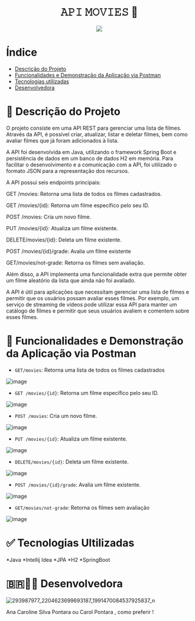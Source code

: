 <h1 align="center"> 𝙰𝙿𝙸 𝙼𝙾𝚅𝙸𝙴𝚂 🎦</h1>
<p align="center">
<img src="http://img.shields.io/static/v1?label=STATUS&message=EM%20DPRONTO&color=GREEN&style=for-the-badge"/>
</p>

# Índice 
* [Descrição do Projeto](#descrição-do-projeto)
* [Funcionalidades e Demonstração da Aplicação via Postman](#funcionalidades-e-demonstração-da-aplicação)
* [Tecnologias utilizadas](#tecnologias-utilizadas)
* [Desenvolvedora](#desenvolvedoras)

# 🎦 Descrição do Projeto
O projeto consiste em uma API REST para gerenciar uma lista de filmes. Através da API, é possível criar, atualizar, listar e deletar filmes, bem como avaliar filmes que já foram adicionados à lista.

A API foi desenvolvida em Java, utilizando o framework Spring Boot e persistência de dados em um banco de dados H2 em memória. Para facilitar o desenvolvimento e a comunicação com a API, foi utilizado o formato JSON para a representação dos recursos.

A API possui seis endpoints principais:

GET /movies: Retorna uma lista de todos os filmes cadastrados.

GET /movies/{id}: Retorna um filme específico pelo seu ID.

POST /movies: Cria um novo filme.

PUT /movies/{id}: Atualiza um filme existente.

DELETE/movies/{id}: Deleta um filme existente.

POST /movies/{id}/grade: Avalia um filme existente

GET/movies/not-grade: Retorna os filmes sem avaliação.

Além disso, a API implementa uma funcionalidade extra que permite obter um filme aleatório da lista que ainda não foi avaliado.

A API é útil para aplicações que necessitam gerenciar uma lista de filmes e permitir que os usuários possam avaliar esses filmes. Por exemplo, um serviço de streaming de vídeos pode utilizar essa API para manter um catálogo de filmes e permitir que seus usuários avaliem e comentem sobre esses filmes.

# :hammer: Funcionalidades e Demonstração da Aplicação via Postman

- `GET/movies`: Retorna uma lista de todos os filmes cadastrados

![image](https://user-images.githubusercontent.com/111318380/222981009-43e058b7-e411-42ba-b128-383a7ee56420.png)

- `GET /movies/{id}`: Retorna um filme específico pelo seu ID.

![image](https://user-images.githubusercontent.com/111318380/222981038-893004a7-d5c8-4bd5-9688-8bba7a6bc23e.png)

- `POST /movies`: Cria um novo filme.

![image](https://user-images.githubusercontent.com/111318380/222981026-f7ca0cfb-f1b6-409d-8183-b77cc97619c3.png)

- `PUT /movies/{id}`: Atualiza um filme existente.

![image](https://user-images.githubusercontent.com/111318380/222981048-2bdfc43e-6c62-472f-9134-aa22f731beda.png)

- `DELETE/movies/{id}`: Deleta um filme existente.

![image](https://user-images.githubusercontent.com/111318380/222981056-6542fd65-383d-470e-b942-0c26cb50f089.png)

- `POST /movies/{id}/grade`: Avalia um filme existente.

![image](https://user-images.githubusercontent.com/111318380/222981072-575f9df1-b89c-4ad9-ad1a-ef5f7d871b00.png)

- `GET/movies/not-grade`: Retorna os filmes sem avaliação

![image](https://user-images.githubusercontent.com/111318380/222981171-e0d6770b-680f-4218-a367-76f819f4caea.png)

# ✅ Tecnologias Ultilizadas
*Java 
*Intellij Idea
*JPA 
*H2
*SpringBoot

# 🇧🇷👩‍💻 Desenvolvedora 

![293987977_2204623699693187_1991470084537925837_n](https://user-images.githubusercontent.com/111318380/222981662-3d584f73-6974-4432-a5be-e96a37ab133f.jpg)

Ana Caroline Silva Pontara ou Carol Pontara , como preferir !
